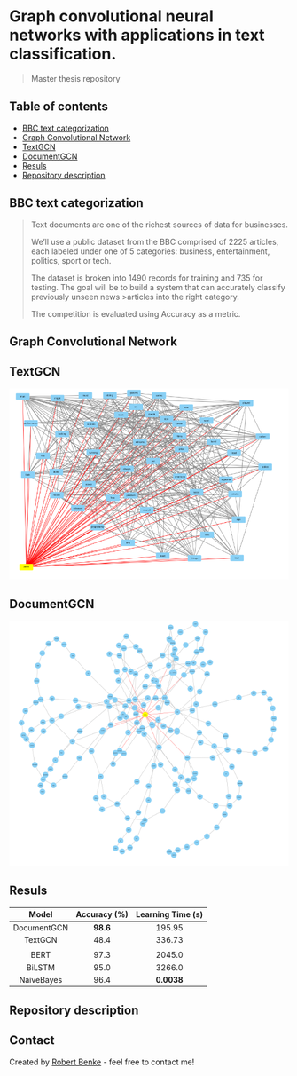 # Graph convolutional neural networks with applications in text classification.
> Master thesis repository

## Table of contents
* [BBC text categorization](#BBC)
* [Graph Convolutional Network](#GCN)
* [TextGCN](#TextGCN)
* [DocumentGCN](#DocumentGCN)
* [Resuls](#Results)
* [Repository description](#Repository-description)
## BBC text categorization
>Text documents are one of the richest sources of data for businesses.
>
>We’ll use a public dataset from the BBC comprised of 2225 articles, each labeled under one of 5 categories: business, entertainment, politics, sport or tech.
>
>The dataset is broken into 1490 records for training and 735 for testing. The goal will be to build a system that can accurately classify previously unseen news >articles into the right category.
>
>The competition is evaluated using Accuracy as a metric.

## Graph Convolutional Network

## TextGCN
![TextGCN](img/TextGCN.png)

## DocumentGCN
![DocumentGCN](img/DocumentGCN.png)

## Resuls

| Model        | Accuracy (%) | Learning Time (s)  |
|:------------:|:------------:|:------------------:|
| DocumentGCN  |  **98.6**    |     195.95         |
| TextGCN      |    48.4      |     336.73         |
|              |              |                    |
| BERT         |    97.3      |     2045.0         |
| BiLSTM       |    95.0      |     3266.0         |
| NaiveBayes   |    96.4      |   **0.0038**       | 

## Repository description


## Contact
Created by [Robert Benke](https://www.linkedin.com/in/robert-benke-396b56175/) - feel free to contact me!
